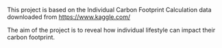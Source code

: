 This project is based on the Individual Carbon Footprint Calculation data downloaded from https://www.kaggle.com/

The aim of the project is to reveal how individual lifestyle can impact their carbon footprint.
